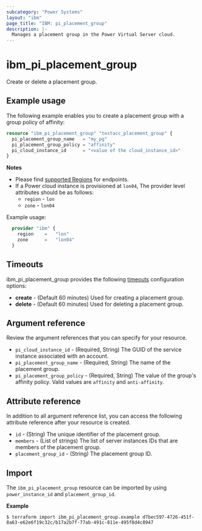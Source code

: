 ```yaml
---
subcategory: "Power Systems"
layout: "ibm"
page_title: "IBM: pi_placement_group"
description: |-
  Manages a placement group in the Power Virtual Server cloud.
---
```


# ibm_pi_placement_group
Create or delete a placement group.

## Example usage
The following example enables you to create a placement group with a group policy of affinity:

```terraform
resource "ibm_pi_placement_group" "testacc_placement_group" {
  pi_placement_group_name   = "my_pg"
  pi_placement_group_policy = "affinity"
  pi_cloud_instance_id      = "<value of the cloud_instance_id>"
}
```

**Notes**
* Please find [supported Regions](https://cloud.ibm.com/apidocs/power-cloud#endpoint) for endpoints.
* If a Power cloud instance is provisioned at `lon04`, The provider level attributes should be as follows:
  * `region` - `lon`
  * `zone` - `lon04`
  
Example usage:

  ```terraform
    provider "ibm" {
      region    =   "lon"
      zone      =   "lon04"
    }
  ```

## Timeouts

ibm_pi_placement_group provides the following [timeouts](https://www.terraform.io/docs/language/resources/syntax.html) configuration options:

- **create** - (Default 60 minutes) Used for creating a placement group.
- **delete** - (Default 60 minutes) Used for deleting a placement group.


## Argument reference
Review the argument references that you can specify for your resource. 

- `pi_cloud_instance_id` - (Required, String) The GUID of the service instance associated with an account.
- `pi_placement_group_name`  - (Required, String) The name of the placement group. 
- `pi_placement_group_policy` - (Required, String) The value of the group's affinity policy. Valid values are `affinity` and `anti-affinity`. 


## Attribute reference
 In addition to all argument reference list, you can access the following attribute reference after your resource is created.

- `id` - (String) The unique identifier of the placement group.
- `members` - (List of strings) The list of server instances IDs that are members of the placement group.
- `placement_group_id` - (String) The placement group ID.

## Import

The `ibm_pi_placement_group` resource can be imported by using `power_instance_id` and `placement_group_id`.

**Example**

```
$ terraform import ibm_pi_placement_group.example d7bec597-4726-451f-8a63-e62e6f19c32c/b17a2b7f-77ab-491c-811e-495f8d4c8947
```
